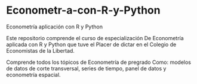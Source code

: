 # Econometr-a-con-R-y-Python
Econometría aplicación con R y Python

Este repositorio comprende el curso de especialización
De Econometría aplicada con R y Python que tuve el 
Placer de dictar en el Colegio de Economistas de la Libertad.

Comprende todos los tópicos de Econometría de pregrado
Como: modelos de datos de corte transversal, series de tiempo, panel de datos y econometría espacial.

